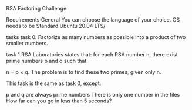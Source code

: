 RSA Factoring Challenge

Requirements
General
You can choose the language of your choice.
OS needs to be Standard Ubuntu 20.04 LTS/

tasks
task 0. Factorize as many numbers as possible into a product of two smaller numbers.

task 1.RSA Laboratories states that: for each RSA number n, there exist prime numbers p and q such that

n = p × q. The problem is to find these two primes, given only n.

This task is the same as task 0, except:

p and q are always prime numbers
There is only one number in the files
How far can you go in less than 5 seconds?
